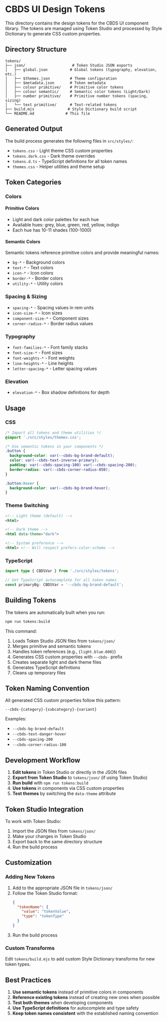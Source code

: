 # CBDS UI Design Tokens

This directory contains the design tokens for the CBDS UI component library. The tokens are managed using Token Studio and processed by Style Dictionary to generate CSS custom properties.

## Directory Structure

```
tokens/
├── json/                     # Token Studio JSON exports
│   ├── global.json          # Global tokens (typography, elevation, etc.)
│   ├── $themes.json         # Theme configuration
│   ├── $metadata.json       # Token metadata
│   ├── colour primitive/    # Primitive color tokens
│   ├── colour semantic/     # Semantic color tokens (Light/Dark)
│   ├── number primitive/    # Primitive number tokens (spacing, sizing)
│   └── text primitive/      # Text-related tokens
├── build.mjs               # Style Dictionary build script
└── README.md              # This file
```

## Generated Output

The build process generates the following files in `src/styles/`:

- `tokens.css` - Light theme CSS custom properties
- `tokens.dark.css` - Dark theme overrides
- `tokens.d.ts` - TypeScript definitions for all token names
- `themes.css` - Helper utilities and theme setup

## Token Categories

### Colors

#### Primitive Colors
- Light and dark color palettes for each hue
- Available hues: grey, blue, green, red, yellow, indigo
- Each hue has 10-11 shades (100-1000)

#### Semantic Colors
Semantic tokens reference primitive colors and provide meaningful names:
- `bg-*` - Background colors
- `text-*` - Text colors  
- `icon-*` - Icon colors
- `border-*` - Border colors
- `utility-*` - Utility colors

### Spacing & Sizing
- `spacing-*` - Spacing values in rem units
- `icon-size-*` - Icon sizes
- `component-size-*` - Component sizes
- `corner-radius-*` - Border radius values

### Typography
- `font-families-*` - Font family stacks
- `font-size-*` - Font sizes
- `font-weights-*` - Font weights  
- `line-heights-*` - Line heights
- `letter-spacing-*` - Letter spacing values

### Elevation
- `elevation-*` - Box shadow definitions for depth

## Usage

### CSS
```css
/* Import all tokens and theme utilities */
@import './src/styles/themes.css';

/* Use semantic tokens in your components */
.button {
  background-color: var(--cbds-bg-brand-default);
  color: var(--cbds-text-inverse-primary);
  padding: var(--cbds-spacing-100) var(--cbds-spacing-200);
  border-radius: var(--cbds-corner-radius-050);
}

.button:hover {
  background-color: var(--cbds-bg-brand-hover);
}
```

### Theme Switching
```html
<!-- Light theme (default) -->
<html>

<!-- Dark theme -->
<html data-theme="dark">

<!-- System preference -->
<html> <!-- Will respect prefers-color-scheme -->
```

### TypeScript
```ts
import type { CBDSVar } from './src/styles/tokens';

// Get TypeScript autocomplete for all token names
const primaryBg: CBDSVar = '--cbds-bg-brand-default';
```

## Building Tokens

The tokens are automatically built when you run:

```bash
npm run tokens:build
```

This command:
1. Loads Token Studio JSON files from `tokens/json/`
2. Merges primitive and semantic tokens
3. Handles token references (e.g., `{light.blue.600}`)
4. Generates CSS custom properties with `--cbds-` prefix
5. Creates separate light and dark theme files
6. Generates TypeScript definitions
7. Cleans up temporary files

## Token Naming Convention

All generated CSS custom properties follow this pattern:
```
--cbds-{category}-{subcategory}-{variant}
```

Examples:
- `--cbds-bg-brand-default`
- `--cbds-text-danger-hover`
- `--cbds-spacing-200`
- `--cbds-corner-radius-100`

## Development Workflow

1. **Edit tokens** in Token Studio or directly in the JSON files
2. **Export from Token Studio** to `tokens/json/` (if using Token Studio)
3. **Run build** with `npm run tokens:build`
4. **Use tokens** in components via CSS custom properties
5. **Test themes** by switching the `data-theme` attribute

## Token Studio Integration

To work with Token Studio:
1. Import the JSON files from `tokens/json/`
2. Make your changes in Token Studio
3. Export back to the same directory structure
4. Run the build process

## Customization

### Adding New Tokens
1. Add to the appropriate JSON file in `tokens/json/`
2. Follow the Token Studio format:
   ```json
   {
     "tokenName": {
       "value": "tokenValue",
       "type": "tokenType"
     }
   }
   ```
3. Run the build process

### Custom Transforms
Edit `tokens/build.mjs` to add custom Style Dictionary transforms for new token types.

## Best Practices

1. **Use semantic tokens** instead of primitive colors in components
2. **Reference existing tokens** instead of creating new ones when possible
3. **Test both themes** when developing components
4. **Use TypeScript definitions** for autocomplete and type safety
5. **Keep token names consistent** with the established naming convention